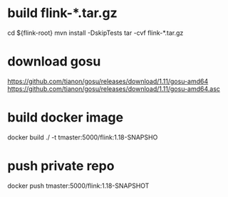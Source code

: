# build flink-*.tar.gz
cd ${flink-root}
mvn install -DskipTests
tar -cvf flink-*.tar.gz

# download gosu
https://github.com/tianon/gosu/releases/download/1.11/gosu-amd64
https://github.com/tianon/gosu/releases/download/1.11/gosu-amd64.asc

# build docker image
docker build ./ -t tmaster:5000/flink:1.18-SNAPSHO
# push private repo
docker push tmaster:5000/flink:1.18-SNAPSHOT